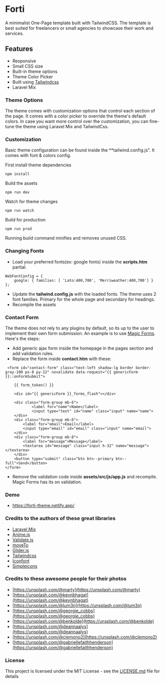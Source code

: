 # Forti
A minimalist One-Page template built with TailwindCSS. The template is best suited for freelancers or small agencies to showcase their work and services.

## Features
- Responsive
- Small CSS size
- Built-in theme options
- Theme Color Picker
- Built using [Tailwindcss](https://tailwindcss.com/)
- Laravel Mix

### Theme Options
The theme comes with customization options that control each section of the page. It comes with a color picker to override the theme's default colors. In case you want more control over the customization, you can fine-tune the theme using Laravel Mix and TailwindCss. 

### Customization 
Basic theme configuration can be found inside the **tailwind.config.js". It comes with font & colors config. 

First install theme dependencies
```
npm install
```
Build the assets
```
npm run dev
```
Watch for theme changes 
```
npm run watch
```
Build for production
```
npm run prod
```
Running build command minifies and removes unused CSS.

### Changing Fonts
- Load your preferred fonts(ex: google fonts) inside the **scripts.htm** partial. 
```
WebFontConfig = {
    google: { families: [ 'Lato:400,700', 'Merriweather:400,700'] }
};    
```
- Update the **tailwind.config.js** with the loaded fonts. The theme uses 2 font families. Primary for the whole page and secondary for headings.
- Recompile the assets

### Contact Form 
The theme does not rely to any plugins by default, so its up to the user to implement their own form submission. An example is to use [Magic Forms](https://octobercms.com/plugin/martin-forms). Here's the steps:
- Add generic ajax form inside the homepage in the pages section and add validation rules. 
- Replace the form inside **contact.htm** with these:
```
 <form id="contact-form" class="text-left shadow-lg border border-gray-100 px-8 py-12" novalidate data-request="{{ genericForm }}::onFormSubmit">

    {{ form_token() }}
    
    <div id="{{ genericForm }}_forms_flash"></div>
    
    <div class="form-group mb-6">
            <label for="name">Name</label>
            <input type="text" id="name" class="input" name="name">
    </div>
    <div class="form-group mb-6">
        <label for="email">Email</label>
        <input type="email" id="email" class="input" name="email">
    </div>
    <div class="form-group mb-8">
        <label for="message">Message</label>
        <textarea id="message" class="input h-32" name="message"></textarea>
    </div>
    <button type="submit" class="btn btn--primary btn--full">Send</button>
</form>
```
- Remove the validation code inside **assets/src/js/app.js** and recompile. Magic Forms has its on validation. 

### Demo
- https://forti-theme.netlify.app/

### Credits to the authors of these great libraries
- [Laravel Mix](https://laravel-mix.com/)
- [Anime.js](https://animejs.com/)
- [Validate.js](https://validatejs.org/)
- [moveTo](https://github.com/hsnaydd/moveTo)
- [Glider.js](https://glidejs.com/)
- [Tailwindcss](https://tailwindcss.com/)
- [Iconfont](https://icofont.com/)
- [Simpleicons](https://simpleicons.org/)

### Credits to these awesome people for their photos 
- [https://unsplash.com/@marty](https://unsplash.com/@marty)
- [https://unsplash.com/@kevnbhagat](https://unsplash.com/@kevnbhagat)
- [https://unsplash.com/@lum3n](https://unsplash.com/@lum3n)
- [https://unsplash.com/@georgie_cobbs](https://unsplash.com/@georgie_cobbs)
- [https://unsplash.com/@benkolde](https://unsplash.com/@benkolde)
- [https://unsplash.com/@deannaalys](https://unsplash.com/@deannaalys)
- [https://unsplash.com/@clemono2](https://unsplash.com/@clemono2)
- [https://unsplash.com/@gabriellefaithhenderson](https://unsplash.com/@gabriellefaithhenderson)

### License

This project is licensed under the MIT License - see the [LICENSE.md](LICENSE.md) file for details